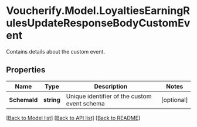# Voucherify.Model.LoyaltiesEarningRulesUpdateResponseBodyCustomEvent
Contains details about the custom event.

## Properties

Name | Type | Description | Notes
------------ | ------------- | ------------- | -------------
**SchemaId** | **string** | Unique identifier of the custom event schema | [optional] 

[[Back to Model list]](../../README.md#documentation-for-models) [[Back to API list]](../../README.md#documentation-for-api-endpoints) [[Back to README]](../../README.md)

